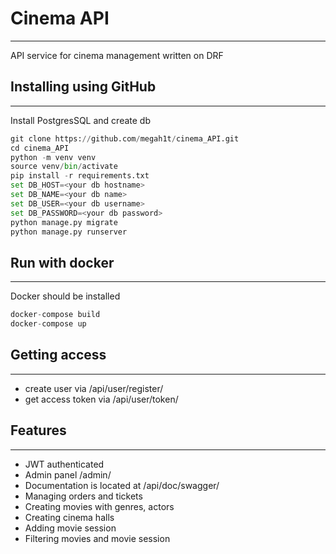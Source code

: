 # Cinema API

***

API service for cinema management written on DRF
## Installing using GitHub

***
Install PostgresSQL and create db

```python
git clone https://github.com/megah1t/cinema_API.git
cd cinema_API
python -m venv venv
source venv/bin/activate
pip install -r requirements.txt
set DB_HOST=<your db hostname>
set DB_NAME=<your db name>
set DB_USER=<your db username>
set DB_PASSWORD=<your db password>
python manage.py migrate
python manage.py runserver
```


## Run with docker
***
Docker should be installed

```python
docker-compose build
docker-compose up
```

## Getting access
***
- create user via /api/user/register/
- get access token via /api/user/token/

## Features
***
- JWT authenticated
- Admin panel /admin/
- Documentation is located at /api/doc/swagger/
- Managing orders and tickets
- Creating movies with genres, actors
- Creating cinema halls
- Adding movie session
- Filtering movies and movie session
